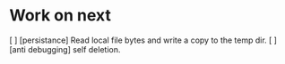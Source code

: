 # Work on next
[ ] [persistance] Read local file bytes and write a copy to the temp dir.
[ ] [anti debugging] self deletion.
	